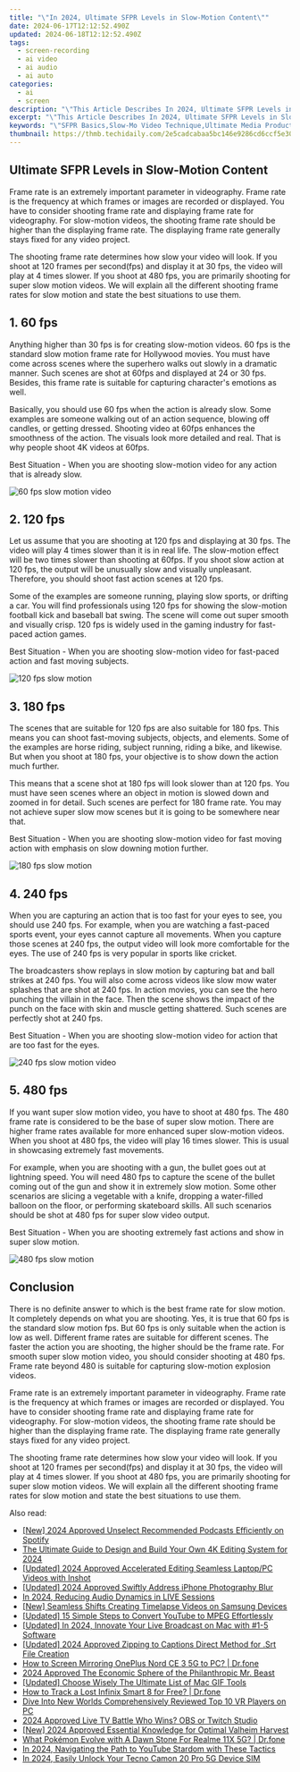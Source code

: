```yaml
---
title: "\"In 2024, Ultimate SFPR Levels in Slow-Motion Content\""
date: 2024-06-17T12:12:52.490Z
updated: 2024-06-18T12:12:52.490Z
tags: 
  - screen-recording
  - ai video
  - ai audio
  - ai auto
categories: 
  - ai
  - screen
description: "\"This Article Describes In 2024, Ultimate SFPR Levels in Slow-Motion Content\""
excerpt: "\"This Article Describes In 2024, Ultimate SFPR Levels in Slow-Motion Content\""
keywords: "\"SFPR Basics,Slow-Mo Video Technique,Ultimate Media Production,Mastering Slow Motion,High-Quality Slow-Motion,Advanced Filmmaking Levels,Perfected Slow-Motion Content\""
thumbnail: https://thmb.techidaily.com/2e5cadcabaa5bc146e9286cd6ccf5e30c43742afdff538e1080a5add013b39bf.jpg
---
```


## Ultimate SFPR Levels in Slow-Motion Content

Frame rate is an extremely important parameter in videography. Frame rate is the frequency at which frames or images are recorded or displayed. You have to consider shooting frame rate and displaying frame rate for videography. For slow-motion videos, the shooting frame rate should be higher than the displaying frame rate. The displaying frame rate generally stays fixed for any video project.

The shooting frame rate determines how slow your video will look. If you shoot at 120 frames per second(fps) and display it at 30 fps, the video will play at 4 times slower. If you shoot at 480 fps, you are primarily shooting for super slow motion videos. We will explain all the different shooting frame rates for slow motion and state the best situations to use them.

## 1\. 60 fps

Anything higher than 30 fps is for creating slow-motion videos. 60 fps is the standard slow motion frame rate for Hollywood movies. You must have come across scenes where the superhero walks out slowly in a dramatic manner. Such scenes are shot at 60fps and displayed at 24 or 30 fps. Besides, this frame rate is suitable for capturing character's emotions as well.

Basically, you should use 60 fps when the action is already slow. Some examples are someone walking out of an action sequence, blowing off candles, or getting dressed. Shooting video at 60fps enhances the smoothness of the action. The visuals look more detailed and real. That is why people shoot 4K videos at 60fps.

Best Situation - When you are shooting slow-motion video for any action that is already slow.

![60 fps slow motion video](https://images.wondershare.com/filmora/article-images/60-fps-for-slow-motion-video.jpg)

## 2\. 120 fps

Let us assume that you are shooting at 120 fps and displaying at 30 fps. The video will play 4 times slower than it is in real life. The slow-motion effect will be two times slower than shooting at 60fps. If you shoot slow action at 120 fps, the output will be unusually slow and visually unpleasant. Therefore, you should shoot fast action scenes at 120 fps.

Some of the examples are someone running, playing slow sports, or drifting a car. You will find professionals using 120 fps for showing the slow-motion football kick and baseball bat swing. The scene will come out super smooth and visually crisp. 120 fps is widely used in the gaming industry for fast-paced action games.

Best Situation - When you are shooting slow-motion video for fast-paced action and fast moving subjects.

![120 fps slow motion](https://images.wondershare.com/filmora/article-images/120-fps-for-slow-motion-video.jpg)

## 3\. 180 fps

The scenes that are suitable for 120 fps are also suitable for 180 fps. This means you can shoot fast-moving subjects, objects, and elements. Some of the examples are horse riding, subject running, riding a bike, and likewise. But when you shoot at 180 fps, your objective is to show down the action much further.

This means that a scene shot at 180 fps will look slower than at 120 fps. You must have seen scenes where an object in motion is slowed down and zoomed in for detail. Such scenes are perfect for 180 frame rate. You may not achieve super slow mow scenes but it is going to be somewhere near that.

Best Situation - When you are shooting slow-motion video for fast moving action with emphasis on slow downing motion further.

![180 fps slow motion](https://images.wondershare.com/filmora/article-images/180-fps-for-slow-motion-video.jpg)

## 4\. 240 fps

When you are capturing an action that is too fast for your eyes to see, you should use 240 fps. For example, when you are watching a fast-paced sports event, your eyes cannot capture all movements. When you capture those scenes at 240 fps, the output video will look more comfortable for the eyes. The use of 240 fps is very popular in sports like cricket.

The broadcasters show replays in slow motion by capturing bat and ball strikes at 240 fps. You will also come across videos like slow mow water splashes that are shot at 240 fps. In action movies, you can see the hero punching the villain in the face. Then the scene shows the impact of the punch on the face with skin and muscle getting shattered. Such scenes are perfectly shot at 240 fps.

Best Situation - When you are shooting slow-motion video for action that are too fast for the eyes.

![240 fps slow motion video](https://images.wondershare.com/filmora/article-images/240-fps-for-slow-motion-video.jpg)

## 5\. 480 fps

If you want super slow motion video, you have to shoot at 480 fps. The 480 frame rate is considered to be the base of super slow motion. There are higher frame rates available for more enhanced super slow-motion videos. When you shoot at 480 fps, the video will play 16 times slower. This is usual in showcasing extremely fast movements.

For example, when you are shooting with a gun, the bullet goes out at lightning speed. You will need 480 fps to capture the scene of the bullet coming out of the gun and show it in extremely slow motion. Some other scenarios are slicing a vegetable with a knife, dropping a water-filled balloon on the floor, or performing skateboard skills. All such scenarios should be shot at 480 fps for super slow video output.

Best Situation - When you are shooting extremely fast actions and show in super slow motion.

![480 fps slow motion](https://images.wondershare.com/filmora/article-images/480-fps-for-slow-motion-video.jpg)

## Conclusion

There is no definite answer to which is the best frame rate for slow motion. It completely depends on what you are shooting. Yes, it is true that 60 fps is the standard slow motion fps. But 60 fps is only suitable when the action is low as well. Different frame rates are suitable for different scenes. The faster the action you are shooting, the higher should be the frame rate. For smooth super slow motion video, you should consider shooting at 480 fps. Frame rate beyond 480 is suitable for capturing slow-motion explosion videos.

Frame rate is an extremely important parameter in videography. Frame rate is the frequency at which frames or images are recorded or displayed. You have to consider shooting frame rate and displaying frame rate for videography. For slow-motion videos, the shooting frame rate should be higher than the displaying frame rate. The displaying frame rate generally stays fixed for any video project.

The shooting frame rate determines how slow your video will look. If you shoot at 120 frames per second(fps) and display it at 30 fps, the video will play at 4 times slower. If you shoot at 480 fps, you are primarily shooting for super slow motion videos. We will explain all the different shooting frame rates for slow motion and state the best situations to use them.


<ins class="adsbygoogle"
     style="display:block"
     data-ad-format="autorelaxed"
     data-ad-client="ca-pub-7571918770474297"
     data-ad-slot="1223367746"></ins>



<ins class="adsbygoogle"
     style="display:block"
     data-ad-client="ca-pub-7571918770474297"
     data-ad-slot="8358498916"
     data-ad-format="auto"
     data-full-width-responsive="true"></ins>


<span class="atpl-alsoreadstyle">Also read:</span>
<div><ul>
<li><a href="https://fox-cloud.techidaily.com/new-2024-approved-unselect-recommended-podcasts-efficiently-on-spotify/"><u>[New] 2024 Approved  Unselect Recommended Podcasts Efficiently on Spotify</u></a></li>
<li><a href="https://fox-cloud.techidaily.com/the-ultimate-guide-to-design-and-build-your-own-4k-editing-system-for-2024/"><u>The Ultimate Guide to Design and Build Your Own 4K Editing System for 2024</u></a></li>
<li><a href="https://fox-cloud.techidaily.com/updated-2024-approved-accelerated-editing-seamless-laptoppc-videos-with-inshot/"><u>[Updated] 2024 Approved  Accelerated Editing  Seamless Laptop/PC Videos with Inshot</u></a></li>
<li><a href="https://fox-cloud.techidaily.com/updated-2024-approved-swiftly-address-iphone-photography-blur/"><u>[Updated] 2024 Approved  Swiftly Address iPhone Photography Blur</u></a></li>
<li><a href="https://fox-cloud.techidaily.com/in-2024-reducing-audio-dynamics-in-live-sessions/"><u>In 2024, Reducing Audio Dynamics in LIVE Sessions</u></a></li>
<li><a href="https://fox-cloud.techidaily.com/new-seamless-shifts-creating-timelapse-videos-on-samsung-devices/"><u>[New] Seamless Shifts  Creating Timelapse Videos on Samsung Devices</u></a></li>
<li><a href="https://fox-cloud.techidaily.com/updated-15-simple-steps-to-convert-youtube-to-mpeg-effortlessly/"><u>[Updated] 15 Simple Steps to Convert YouTube to MPEG Effortlessly</u></a></li>
<li><a href="https://fox-cloud.techidaily.com/updated-in-2024-innovate-your-live-broadcast-on-mac-with-1-5-software/"><u>[Updated] In 2024, Innovate Your Live Broadcast on Mac with #1-5 Software</u></a></li>
<li><a href="https://fox-cloud.techidaily.com/updated-2024-approved-zipping-to-captions-direct-method-for-srt-file-creation/"><u>[Updated] 2024 Approved  Zipping to Captions  Direct Method for .Srt File Creation</u></a></li>
<li><a href="https://screen-mirror.techidaily.com/how-to-screen-mirroring-oneplus-nord-ce-3-5g-to-pc-drfone-by-drfone-android/"><u>How to Screen Mirroring OnePlus Nord CE 3 5G to PC? | Dr.fone</u></a></li>
<li><a href="https://youtube-help.techidaily.com/2024-approved-the-economic-sphere-of-the-philanthropic-mr-beast/"><u>2024 Approved  The Economic Sphere of the Philanthropic Mr. Beast</u></a></li>
<li><a href="https://screen-capture.techidaily.com/updated-choose-wisely-the-ultimate-list-of-mac-gif-tools/"><u>[Updated] Choose Wisely  The Ultimate List of Mac GIF Tools</u></a></li>
<li><a href="https://android-location-track.techidaily.com/how-to-track-a-lost-infinix-smart-8-for-free-drfone-by-drfone-virtual-android/"><u>How to Track a Lost Infinix Smart 8 for Free? | Dr.fone</u></a></li>
<li><a href="https://extra-information.techidaily.com/dive-into-new-worlds-comprehensively-reviewed-top-10-vr-players-on-pc/"><u>Dive Into New Worlds  Comprehensively Reviewed Top 10 VR Players on PC</u></a></li>
<li><a href="https://video-capture.techidaily.com/2024-approved-live-tv-battle-who-wins-obs-or-twitch-studio/"><u>2024 Approved  Live TV Battle  Who Wins? OBS or Twitch Studio</u></a></li>
<li><a href="https://screen-sharing-recording.techidaily.com/new-2024-approved-essential-knowledge-for-optimal-valheim-harvest/"><u>[New] 2024 Approved  Essential Knowledge for Optimal Valheim Harvest</u></a></li>
<li><a href="https://pokemon-go-android.techidaily.com/what-pokemon-evolve-with-a-dawn-stone-for-realme-11x-5g-drfone-by-drfone-virtual-android/"><u>What Pokémon Evolve with A Dawn Stone For Realme 11X 5G? | Dr.fone</u></a></li>
<li><a href="https://youtube-help.techidaily.com/in-2024-navigating-the-path-to-youtube-stardom-with-these-tactics/"><u>In 2024, Navigating the Path to YouTube Stardom with These Tactics</u></a></li>
<li><a href="https://sim-unlock.techidaily.com/in-2024-easily-unlock-your-tecno-camon-20-pro-5g-device-sim-by-drfone-android/"><u>In 2024, Easily Unlock Your Tecno Camon 20 Pro 5G Device SIM</u></a></li>
</ul></div>
